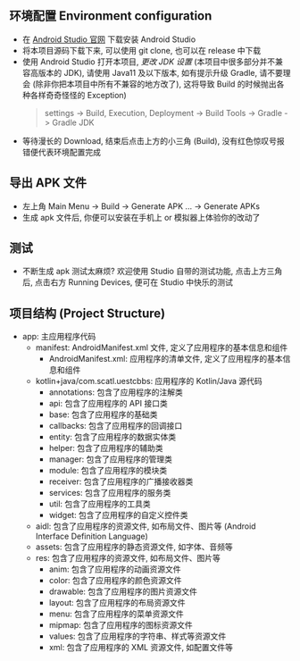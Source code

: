 ## 环境配置 Environment configuration

- 在 [Android Studio 官网](https://developer.android.com/studio) 下载安装 Android Studio
- 将本项目源码下载下来, 可以使用 git clone, 也可以在 release 中下载
- 使用 Android Studio 打开本项目, _更改 JDK 设置_ (本项目中很多部分并不兼容高版本的 JDK),
  请使用 Java11 及以下版本, 如有提示升级 Gradle, 请不要理会 (除非你把本项目中所有不兼容的地方改了),
  这将导致 Build 的时候抛出各种各样奇奇怪怪的 Exception)
  > settings -> Build, Execution, Deployment -> Build Tools -> Gradle -> Gradle JDK
- 等待漫长的 Download, 结束后点击上方的小三角 (Build), 没有红色惊叹号报错便代表环境配置完成

## 导出 APK 文件

- 左上角 Main Menu -> Build -> Generate APK ... -> Generate APKs
- 生成 apk 文件后, 你便可以安装在手机上 or 模拟器上体验你的改动了

## 测试

- 不断生成 apk 测试太麻烦? 欢迎使用 Studio 自带的测试功能, 点击上方三角后, 点击右方 Running Devices,
  便可在 Studio 中快乐的测试

## 项目结构 (Project Structure)

- app: 主应用程序代码
  - manifest: AndroidManifest.xml 文件, 定义了应用程序的基本信息和组件
    - AndroidManifest.xml: 应用程序的清单文件, 定义了应用程序的基本信息和组件
  - kotlin+java/com.scatl.uestcbbs: 应用程序的 Kotlin/Java 源代码
    - annotations: 包含了应用程序的注解类
    - api: 包含了应用程序的 API 接口类
    - base: 包含了应用程序的基础类
    - callbacks: 包含了应用程序的回调接口
    - entity: 包含了应用程序的数据实体类
    - helper: 包含了应用程序的辅助类
    - manager: 包含了应用程序的管理类
    - module: 包含了应用程序的模块类
    - receiver: 包含了应用程序的广播接收器类
    - services: 包含了应用程序的服务类
    - util: 包含了应用程序的工具类
    - widget: 包含了应用程序的自定义控件类
  - aidl: 包含了应用程序的资源文件, 如布局文件、图片等 (Android Interface Definition Language)
  - assets: 包含了应用程序的静态资源文件, 如字体、音频等
  - res: 包含了应用程序的资源文件, 如布局文件、图片等
    - anim: 包含了应用程序的动画资源文件
    - color: 包含了应用程序的颜色资源文件
    - drawable: 包含了应用程序的图片资源文件
    - layout: 包含了应用程序的布局资源文件
    - menu: 包含了应用程序的菜单资源文件
    - mipmap: 包含了应用程序的图标资源文件
    - values: 包含了应用程序的字符串、样式等资源文件
    - xml: 包含了应用程序的 XML 资源文件, 如配置文件等
